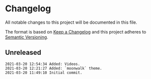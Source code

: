 # Changelog

All notable changes to this project will be documented in this file.

The format is based on [Keep a Changelog](http://keepachangelog.com/en/1.0.0/)
and this project adheres to [Semantic Versioning](http://semver.org/spec/v2.0.0.html).

## Unreleased

```
2021-03-20 12:54:34 Added: Videos.
2021-03-20 12:21:27 Added: `moonwalk` theme.
2021-03-20 11:49:10 Initial commit.
```
